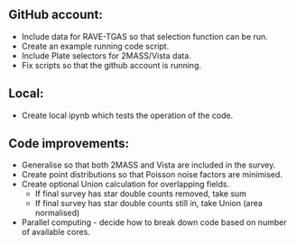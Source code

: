 ## GitHub account:

- Include data for RAVE-TGAS so that selection function can be run.
- Create an example running code script.
- Include Plate selectors for 2MASS/Vista data.
- Fix scripts so that the github account is running.

## Local:

- Create local ipynb which tests the operation of the code.

## Code improvements:

- Generalise so that both 2MASS and Vista are included in the survey.
- Create point distributions so that Poisson noise factors are minimised.
- Create optional Union calculation for overlapping fields.
	- If final survey has star double counts removed, take sum
	- If final survey has star double counts still in, take Union (area normalised)
- Parallel computing - decide how to break down code based on number of available cores.

